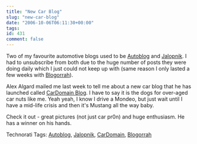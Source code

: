 ```yaml
---
title: "New Car Blog"
slug: "new-car-blog"
date: "2006-10-06T06:11:30+00:00"
tags:
id: 431
comment: false
---
```


Two of my favourite automotive blogs used to be [Autoblog](http://www.autoblog.com/) and [Jalopnik](http://www.jalopnik.com/). I had to unsubscribe from both due to the huge number of posts they were doing daily which I just could not keep up with (same reason I only lasted a few weeks with [Blogorrah](http://blogorrah.com/)). 

Alex Algard mailed me last week to tell me about a new car blog that he has launched called [CarDomain Blog](http://blog.cardomain.com/). I have to say it is the dogs for over-aged car nuts like me. Yeah yeah, I know I drive a Mondeo, but just wait until I have a mid-life crisis and then it's Mustang all the way baby.

Check it out - great pictures (not just car pr0n) and huge enthusiasm. He has a winner on his hands.

<span class="technoratitag">Technorati Tags: [Autoblog](http://www.technorati.com/tags/Autoblog), [Jalopnik](http://www.technorati.com/tags/Jalopnik), [CarDomain](http://www.technorati.com/tags/CarDomain), [Blogorrah](http://www.technorati.com/tags/Blogorrah)</span>

